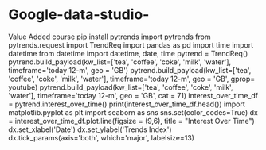 # Google-data-studio-
Value Added course 
pip install pytrends
import pytrends
from pytrends.request import TrendReq
import pandas as pd
import time
import datetime
from datetime import datetime, date, time
pytrend = TrendReq()
pytrend.build_payload(kw_list=['tea', 'coffee', 'coke', 'milk', 'water'], timeframe='today 12-m', geo = 'GB')
pytrend.build_payload(kw_list=['tea', 'coffee', 'coke', 'milk', 'water'], timeframe='today 12-m', geo = 'GB', gprop= youtube)
pytrend.build_payload(kw_list=['tea', 'coffee', 'coke', 'milk', 'water'], timeframe='today 12-m', geo = 'GB', cat = 71)
interest_over_time_df = pytrend.interest_over_time() print(interest_over_time_df.head())
import matplotlib.pyplot as plt
import seaborn as sns
sns.set(color_codes=True)
dx = interest_over_time_df.plot.line(figsize = (9,6), title = "Interest Over Time")
dx.set_xlabel('Date')
dx.set_ylabel('Trends Index')
dx.tick_params(axis='both', which='major', labelsize=13)



